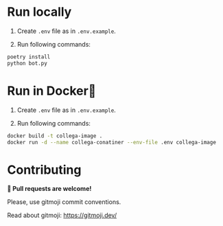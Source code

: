 # Run locally

1. Create `.env` file as in `.env.example`.

2. Run following commands:
```bash
poetry install
python bot.py
```

# Run in Docker🐳


1. Create `.env` file as in `.env.example`.

2. Run following commands:
```bash
docker build -t collega-image .
docker run -d --name collega-conatiner --env-file .env collega-image
```

# Contributing

**🔄 Pull requests are welcome!**

Please, use gitmoji commit conventions.

Read about gitmoji: https://gitmoji.dev/